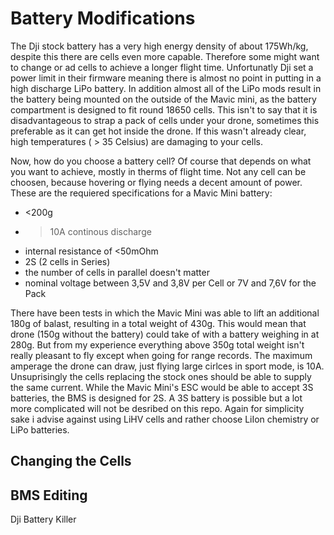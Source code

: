 # Battery Modifications

The Dji stock battery has a very high energy density of about 175Wh/kg, despite this there are cells even more capable. Therefore some might want to change or ad cells to achieve a longer flight time. Unfortunatly Dji set a power limit in their firmware meaning there is almost no point in putting in a high discharge LiPo battery. In addition almost all of the LiPo mods result in the battery being mounted on the outside of the Mavic mini, as the battery compartment is designed to fit round 18650 cells. This isn't to say that it is disadvantageous to strap a pack of cells under your drone, sometimes this preferable as it can get hot inside the drone. If this wasn't already clear, high temperatures ( > 35 Celsius) are damaging to your cells. 


Now, how do you choose a battery cell? Of course that depends on what you want to achieve, mostly in therms of flight time. Not any cell can be choosen, because hovering or flying needs a decent amount of power. These are the requiered specifications for a Mavic Mini battery:
- <200g
* >10A continous discharge
- internal resistance of <50mOhm
- 2S (2 cells in Series) 
- the number of cells in parallel doesn't matter
- nominal voltage between 3,5V and 3,8V per Cell or 7V and 7,6V for the Pack

There have been tests in which the Mavic Mini was able to lift an additional 180g of balast, resulting in a total weight of 430g. This would mean that drone (150g without the battery) could take of with a battery weighing in at 280g. But from my experience everything above 350g total weight isn't really pleasant to fly except when going for range records. The maximum amperage the drone can draw, just flying large cirlces in sport mode, is 10A. Unsuprisingly the cells replacing the stock ones should be able to supply the same current. While the Mavic Mini's ESC would be able to accept 3S batteries, the BMS is designed for 2S. A 3S battery is possible but a lot more complicated will not be desribed on this repo. Again for simplicity sake i advise against using LiHV cells and rather choose LiIon chemistry or LiPo batteries.

## Changing the Cells

## BMS Editing 

Dji Battery Killer
